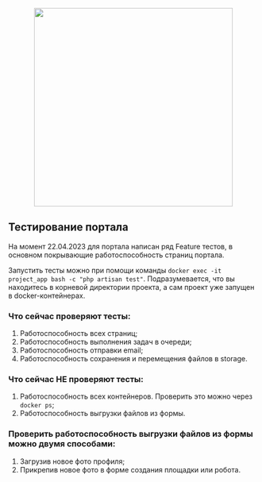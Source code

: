 <p align="center"><a href="https://laravel.com" target="_blank"><img src="https://raw.githubusercontent.com/laravel/art/master/logo-lockup/5%20SVG/2%20CMYK/1%20Full%20Color/laravel-logolockup-cmyk-red.svg" width="400"></a></p>

## Тестирование портала

На момент 22.04.2023 для портала написан ряд Feature тестов, в основном покрывающие работоспособность страниц портала.

Запустить тесты можно при помощи команды `docker exec -it project_app bash -c "php artisan test"`. Подразумевается, что вы находитесь в корневой директории проекта, а сам проект уже запущен в docker-контейнерах.

### Что сейчас проверяют тесты:
1. Работоспособность всех страниц;
2. Работоспособность выполнения задач в очереди;
3. Работоспособность отправки email;
4. Работоспособность сохранения и перемещения файлов в storage.

### Что сейчас НЕ проверяют тесты:
1. Работоспособность всех контейнеров. Проверить это можно через `docker ps`;
2. Работоспособность выгрузки файлов из формы. 

### Проверить работоспособность выгрузки файлов из формы можно двумя способами:
1. Загрузив новое фото профиля;
2. Прикрепив новое фото в форме создания площадки или робота.
